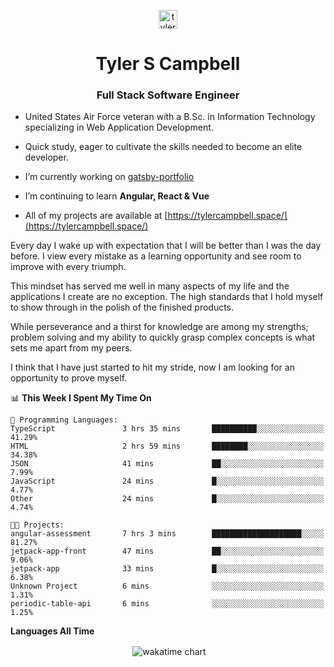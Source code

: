 <p align="center">
<a href="https://linkedin.com/in/tyler-campbell36" target="blank"><img align="center" src="https://cdn.jsdelivr.net/npm/simple-icons@3.0.1/icons/linkedin.svg" alt="tyler-campbell36" height="30" width="30" /></a>
</p>
<h1 align="center">Tyler S Campbell</h1>
<h3 align="center">Full Stack Software Engineer</h3>

* United States Air Force veteran with a B.Sc. in Information Technology specializing in Web Application Development. 

* Quick study, eager to cultivate the skills needed to become an elite developer.

* I’m currently working on [gatsby-portfolio](https://github.com/t36campbell/gatsby-portfolio)

* I’m continuing to learn **Angular, React & Vue**

* All of my projects are available at [https://tylercampbell.space/](https://tylercampbell.space/)

Every day I wake up with expectation that I will be better than I was the day before. I view every mistake as a learning opportunity and see room to improve with every triumph.

This mindset has served me well in many aspects of my life and the applications I create are no exception. The high standards that I hold myself to show through in the polish of the finished products.

While perseverance and a thirst for knowledge are among my strengths; problem solving and my ability to quickly grasp complex concepts is what sets me apart from my peers.

I think that I have just started to hit my stride, now I am looking for an opportunity to prove myself.

<!--START_SECTION:waka-->
📊 **This Week I Spent My Time On** 

```text
💬 Programming Languages: 
TypeScript               3 hrs 35 mins       ██████████░░░░░░░░░░░░░░░   41.29% 
HTML                     2 hrs 59 mins       ████████░░░░░░░░░░░░░░░░░   34.38% 
JSON                     41 mins             ██░░░░░░░░░░░░░░░░░░░░░░░   7.99% 
JavaScript               24 mins             █░░░░░░░░░░░░░░░░░░░░░░░░   4.77% 
Other                    24 mins             █░░░░░░░░░░░░░░░░░░░░░░░░   4.74%

🐱‍💻 Projects: 
angular-assessment       7 hrs 3 mins        ████████████████████░░░░░   81.27% 
jetpack-app-front        47 mins             ██░░░░░░░░░░░░░░░░░░░░░░░   9.06% 
jetpack-app              33 mins             █░░░░░░░░░░░░░░░░░░░░░░░░   6.38% 
Unknown Project          6 mins              ░░░░░░░░░░░░░░░░░░░░░░░░░   1.31% 
periodic-table-api       6 mins              ░░░░░░░░░░░░░░░░░░░░░░░░░   1.25%

```


<!--END_SECTION:waka-->
**Languages All Time** 
<p align="center">&nbsp;<img align="center" alt="wakatime chart"
src="https://wakatime.com/share/@738aac7f-8868-4bc3-a1df-4c36703ee4b6/f86255e0-cf1e-483e-9ae4-5c0fdb9a56f8.png"/></p>


